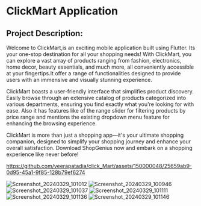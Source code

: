  # ClickMart Application
 ## Project Description:

Welcome to ClickMart,is an exciting mobile application built using Flutter.
Its your one-stop destination for all your shopping needs! With ClickMart, 
you can explore a vast array of products ranging from fashion, electronics,
home decor, beauty essentials, and much more, all conveniently accessible at 
your fingertips.It offer a range of functionalities designed to provide users
with an immensive and visually stunning experience.

ClickMart boasts a user-friendly interface that simplifies product discovery.
Easily browse through an extensive catalog of products categorized into various
departments, ensuring you find exactly what you're looking for with ease. Also 
it has features like of the range slider for filtering products by price range
and mentions the existing dropdown menu feature for enhancing the browsing experience.

ClickMart is more than just a shopping app—it's your ultimate shopping companion,
designed to simplify your shopping journey and enhance your overall satisfaction.
Download ShopGenius now and embark on a shopping experience like never before!

https://github.com/veerapatadia/click_Mart/assets/150000048/25659ab9-0d95-45a1-9f85-128b79ef6274

![Screenshot_20240329_101012](https://github.com/veerapatadia/click_Mart/assets/150000048/8b62788c-a21f-4efe-99e4-0b0580258e7d)
![Screenshot_20240329_100946](https://github.com/veerapatadia/click_Mart/assets/150000048/1319d112-fa49-4898-97b4-03eac013aa39)
![Screenshot_20240329_101037](https://github.com/veerapatadia/click_Mart/assets/150000048/d3e1783d-4553-456f-b96e-e70f352c5340)
![Screenshot_20240329_101111](https://github.com/veerapatadia/click_Mart/assets/150000048/f200e921-2f49-47f4-84d5-cef965761f12)
![Screenshot_20240329_101136](https://github.com/veerapatadia/click_Mart/assets/150000048/d1941315-54cb-4fa1-be08-539cc459840e)
![Screenshot_20240329_101146](https://github.com/veerapatadia/click_Mart/assets/150000048/b0c08a2a-eacb-43b1-a6ec-3b5a32f1d918)











